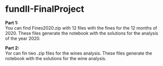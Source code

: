 # fundII-FinalProject

__Part 1:__\
You can find Fines2020.zip with 12 files with the fines for the 12 months of 2020. 
These files generate the notebook with the solutions for the analysis of the year 2020.



__Part 2:__\
Yor can fin two .zip files for the wines analysis.
These files generate the notebook with the solutions for the wine analysis.
